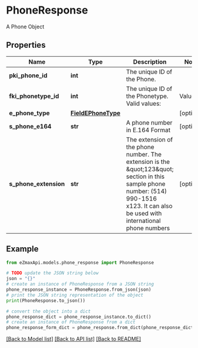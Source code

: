 # PhoneResponse

A Phone Object

## Properties

Name | Type | Description | Notes
------------ | ------------- | ------------- | -------------
**pki_phone_id** | **int** | The unique ID of the Phone. | 
**fki_phonetype_id** | **int** | The unique ID of the Phonetype.  Valid values:  |Value|Description| |-|-| |1|Office| |2|Home| |3|Mobile| |4|Fax| |5|Pager| |6|Toll Free| | 
**e_phone_type** | [**FieldEPhoneType**](FieldEPhoneType.md) |  | [optional] 
**s_phone_e164** | **str** | A phone number in E.164 Format | [optional] 
**s_phone_extension** | **str** | The extension of the phone number.  The extension is the \&quot;123\&quot; section in this sample phone number: (514) 990-1516 x123.  It can also be used with international phone numbers | [optional] 

## Example

```python
from eZmaxApi.models.phone_response import PhoneResponse

# TODO update the JSON string below
json = "{}"
# create an instance of PhoneResponse from a JSON string
phone_response_instance = PhoneResponse.from_json(json)
# print the JSON string representation of the object
print(PhoneResponse.to_json())

# convert the object into a dict
phone_response_dict = phone_response_instance.to_dict()
# create an instance of PhoneResponse from a dict
phone_response_form_dict = phone_response.from_dict(phone_response_dict)
```
[[Back to Model list]](../README.md#documentation-for-models) [[Back to API list]](../README.md#documentation-for-api-endpoints) [[Back to README]](../README.md)


